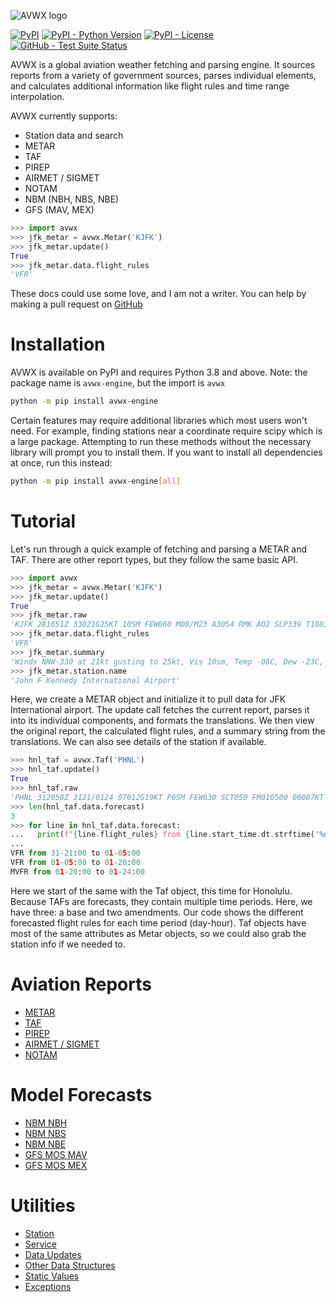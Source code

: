 ![AVWX logo](https://raw.githubusercontent.com/avwx-rest/avwx-engine/main/docs/assets/images/avwx-logo-color-200.png)

[![PyPI](https://img.shields.io/pypi/v/avwx-engine?style=flat)](https://pypi.python.org/pypi/avwx-engine/)
[![PyPI - Python Version](https://img.shields.io/pypi/pyversions/avwx-engine?style=flat)](https://pypi.python.org/pypi/avwx-engine/)
[![PyPI - License](https://img.shields.io/pypi/l/avwx-engine?style=flat)](https://pypi.python.org/pypi/avwx-engine/)
[![GitHub - Test Suite Status](https://github.com/avwx-rest/avwx-engine/actions/workflows/test.yml/badge.svg)]()

AVWX is a global aviation weather fetching and parsing engine. It sources
reports from a variety of government sources, parses individual elements, and
calculates additional information like flight rules and time range
interpolation.

AVWX currently supports:

- Station data and search
- METAR
- TAF
- PIREP
- AIRMET / SIGMET
- NOTAM
- NBM (NBH, NBS, NBE)
- GFS (MAV, MEX)

```python
>>> import avwx
>>> jfk_metar = avwx.Metar('KJFK')
>>> jfk_metar.update()
True
>>> jfk_metar.data.flight_rules
'VFR'
```

These docs could use some love, and I am not a writer. You can help by making a
pull request on [GitHub](https://github.com/avwx-rest/avwx-engine)

# Installation

AVWX is available on PyPI and requires Python 3.8 and above. Note: the package
name is ``avwx-engine``, but the import is ``avwx``

```bash
python -m pip install avwx-engine
```

Certain features may require additional libraries which most users won't need.
For example, finding stations near a coordinate require scipy which is a large
package. Attempting to run these methods without the necessary library will
prompt you to install them. If you want to install all dependencies at once,
run this instead:

```sh
python -m pip install avwx-engine[all]
```

# Tutorial

Let's run through a quick example of fetching and parsing a METAR and TAF.
There are other report types, but they follow the same basic API.

```python
>>> import avwx
>>> jfk_metar = avwx.Metar('KJFK')
>>> jfk_metar.update()
True
>>> jfk_metar.raw
'KJFK 281651Z 33021G25KT 10SM FEW060 M08/M23 A3054 RMK AO2 SLP339 T10831228'
>>> jfk_metar.data.flight_rules
'VFR'
>>> jfk_metar.summary
'Winds NNW-330 at 21kt gusting to 25kt, Vis 10sm, Temp -08C, Dew -23C, Alt 30.54inHg, Few clouds at 6000ft'
>>> jfk_metar.station.name
'John F Kennedy International Airport'
```

Here, we create a METAR object and initialize it to pull data for JFK
International airport. The update call fetches the current report, parses it
into its individual components, and formats the translations. We then view the
original report, the calculated flight rules, and a summary string from the
translations. We can also see details of the station if available.

```python
>>> hnl_taf = avwx.Taf('PHNL')
>>> hnl_taf.update()
True
>>> hnl_taf.raw
'PHNL 312058Z 3121/0124 07012G19KT P6SM FEW030 SCT050 FM010500 06007KT P6SM FEW025 SCT045 FM012000 07012G19KT P6SM OVC030 SCT050'
>>> len(hnl_taf.data.forecast)
3
>>> for line in hnl_taf.data.forecast:
...   print(f"{line.flight_rules} from {line.start_time.dt.strftime('%d-%H:%M')} to {line.end_time.dt.strftime('%d-%H:%M')}")
...
VFR from 31-21:00 to 01-05:00
VFR from 01-05:00 to 01-20:00
MVFR from 01-20:00 to 01-24:00
```

Here we start of the same with the Taf object, this time for Honolulu. Because
TAFs are forecasts, they contain multiple time periods. Here, we have three: a
base and two amendments. Our code shows the different forecasted flight rules
for each time period (day-hour). Taf objects have most of the same attributes
as Metar objects, so we could also grab the station info if we needed to.

# Aviation Reports

* [METAR](./avwx/current/metar.html)
* [TAF](./avwx/current/taf.html)
* [PIREP](./avwx/current/pirep.html)
* [AIRMET / SIGMET](./avwx/current/airsigmet.html)
* [NOTAM](./avwx/current/notam.html)

# Model Forecasts

* [NBM NBH](./avwx/forecast/nbm.html#nbh)
* [NBM NBS](./avwx/forecast/nbm.html#nbs)
* [NBM NBE](./avwx/forecast/nbm.html#nbe)
* [GFS MOS MAV](./avwx/gfs.html#mav)
* [GFS MOS MEX](./avwx/gfs.html#mex)

# Utilities

* [Station](./avwx/station.html)
* [Service]()
* [Data Updates](./avwx/data.html)
* [Other Data Structures]()
* [Static Values]()
* [Exceptions](./avwx/exceptions.html)